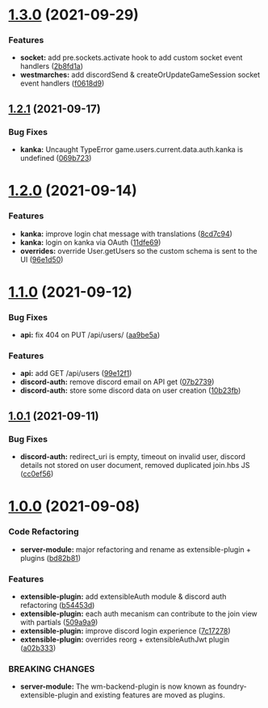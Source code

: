 # [1.3.0](https://github.com/ishtanzar/west-marches/compare/releases/foundry-extensible-plugin/v1.2.1...releases/foundry-extensible-plugin/v1.3.0) (2021-09-29)


### Features

* **socket:** add pre.sockets.activate hook to add custom socket event handlers ([2b8fd1a](https://github.com/ishtanzar/west-marches/commit/2b8fd1a57fab4273849617622faa5de392b4316b))
* **westmarches:** add discordSend & createOrUpdateGameSession socket event handlers ([f0618d9](https://github.com/ishtanzar/west-marches/commit/f0618d965c1637870c7303db0905f48a968d6623))



## [1.2.1](https://github.com/ishtanzar/west-marches/compare/releases/foundry-extensible-plugin/v1.2.0...releases/foundry-extensible-plugin/v1.2.1) (2021-09-17)


### Bug Fixes

* **kanka:** Uncaught TypeError game.users.current.data.auth.kanka is undefined ([069b723](https://github.com/ishtanzar/west-marches/commit/069b723d10c9911cf72a15f36c768acf2cb370fa))



# [1.2.0](https://github.com/ishtanzar/west-marches/compare/releases/foundry-extensible-plugin/v1.1.0...releases/foundry-extensible-plugin/v1.2.0) (2021-09-14)


### Features

* **kanka:** improve login chat message with translations ([8cd7c94](https://github.com/ishtanzar/west-marches/commit/8cd7c9426f5dd417ce4bcd427d9629b54c6153e9))
* **kanka:** login on kanka via OAuth ([11dfe69](https://github.com/ishtanzar/west-marches/commit/11dfe693ab7b37cd4cdf867e9f4e4438d1f45e23))
* **overrides:** override User.getUsers so the custom schema is sent to the UI ([96e1d50](https://github.com/ishtanzar/west-marches/commit/96e1d50b20d538955694218d50191ea64c61797c))



# [1.1.0](https://github.com/ishtanzar/west-marches/compare/releases/foundry-extensible-plugin/v1.0.1...releases/foundry-extensible-plugin/v1.1.0) (2021-09-12)


### Bug Fixes

* **api:** fix 404 on PUT /api/users/<userId> ([aa9be5a](https://github.com/ishtanzar/west-marches/commit/aa9be5a884f800c760bfe758c1a9e7a8714804cd))


### Features

* **api:** add GET /api/users ([99e12f1](https://github.com/ishtanzar/west-marches/commit/99e12f1940dc6421a17172c862ac7bfa1af61a39))
* **discord-auth:** remove discord email on API get ([07b2739](https://github.com/ishtanzar/west-marches/commit/07b2739c0d2d6fd5824f7290a4caa06fb4c77caa))
* **discord-auth:** store some discord data on user creation ([10b23fb](https://github.com/ishtanzar/west-marches/commit/10b23fb087d3753fe3b248092049bedd9a7e3547))



## [1.0.1](https://github.com/ishtanzar/west-marches/compare/releases/foundry-extensible-plugin/v1.0.0...releases/foundry-extensible-plugin/v1.0.1) (2021-09-11)


### Bug Fixes

* **discord-auth:** redirect_uri is empty, timeout on invalid user, discord details not stored on user document, removed duplicated join.hbs JS ([cc0ef56](https://github.com/ishtanzar/west-marches/commit/cc0ef56632c44c4c2d05ef6717c66b3b498f25d4))



# [1.0.0](https://github.com/ishtanzar/west-marches/compare/bd82b817f9c8b0b3f531428b6dd8a5acf1073a11...releases/foundry-extensible-plugin/v1.0.0) (2021-09-08)


### Code Refactoring

* **server-module:** major refactoring and rename as extensible-plugin + plugins ([bd82b81](https://github.com/ishtanzar/west-marches/commit/bd82b817f9c8b0b3f531428b6dd8a5acf1073a11))


### Features

* **extensible-plugin:** add extensibleAuth module & discord auth refactoring ([b54453d](https://github.com/ishtanzar/west-marches/commit/b54453d9c251e60449958c8cfc5b1816da1262b4))
* **extensible-plugin:** each auth mecanism can contribute to the join view with partials ([509a9a9](https://github.com/ishtanzar/west-marches/commit/509a9a962352b47a3360031c0a81f273db00d2b0))
* **extensible-plugin:** improve discord login experience ([7c17278](https://github.com/ishtanzar/west-marches/commit/7c17278eea8ba564e60977ba545f17383d4d1a94))
* **extensible-plugin:** overrides reorg + extensibleAuthJwt plugin ([a02b333](https://github.com/ishtanzar/west-marches/commit/a02b33365f3d8cb02d2f2cc38f0fb9bf11b25443))


### BREAKING CHANGES

* **server-module:** The wm-backend-plugin is now known as foundry-extensible-plugin and existing features are moved as plugins.



